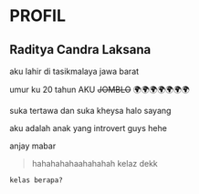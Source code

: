 # PROFIL
## Raditya Candra Laksana

aku lahir di tasikmalaya jawa barat

umur ku 20 tahun
AKU ~~JOMBLO~~ 
🌍🌍🌍🌍🌍🌍🌍

suka tertawa dan suka kheysa
halo sayang

aku adalah anak yang introvert guys hehe

anjay mabar 

> hahahahahaahahahah kelaz dekk

`kelas berapa?`
